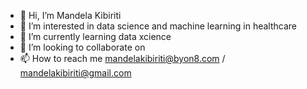 - 👋 Hi, I’m Mandela Kibiriti
- 👀 I’m interested in data science and machine learning in healthcare
- 🌱 I’m currently learning data xcience
- 💞️ I’m looking to collaborate on 
- 📫 How to reach me mandelakibiriti@byon8.com / mandelakibiriti@gmail.com

<!---
man-dela/man-dela is a ✨ special ✨ repository because its `README.md` (this file) appears on your GitHub profile.
You can click the Preview link to take a look at your changes.
--->

